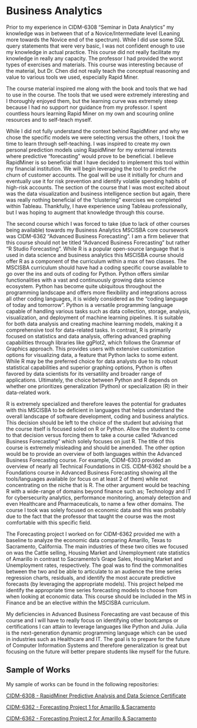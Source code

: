 # **Business Analytics** 

Prior to my experience in CIDM-6308 “Seminar in Data Analytics” my knowledge was in between that of a Novice/Intermediate level (Leaning more towards the Novice end of the spectrum).  While I did use some SQL query statements that were very basic, I was not confident enough to use my knowledge in actual practice. This course did not really facilitate my knowledge in really any capacity. The professor I had provided the worst types of exercises and materials. This course was interesting because of the material, but Dr. Chen did not really teach the conceptual reasoning and value to various tools we used, especially Rapid Miner.

The course material inspired me along with the book and tools that we had to use in the course. The tools that we used were extremely interesting and I thoroughly enjoyed them, but the learning curve was extremely steep because I had no support nor guidance from my professor. I spent countless hours learning Rapid Miner on my own and scouring online resources and to self-teach myself. 

While I did not fully understand the context behind RapidMiner and why we chose the specific models we were selecting versus the others, I took the time to learn through self-teaching. I was inspired to create my own personal prediction models using RapidMiner for my external interests where predictive “forecasting” would prove to be beneficial. I believe RapidMiner is so beneficial that I have decided to implement this tool within my financial institution. We will begin leveraging the tool to predict rhe churn of customer accounts. The goal will be use it initially for churn and eventually use it for risk prevention and identify volatile spending habits of high-risk accounts. The section of the course that I was most excited about was the data visualization and business intelligence section but again, there was really nothing beneficial of the “clustering” exercises we completed within Tableau. Thankfully, I have experience using Tableau professionally, but I was hoping to augment that knowledge through this course. 

The second course which I was forced to take (due to lack of other courses being available) towards my Business Analytics MSCISBA core coursework was CIDM-6362 “Advanced Business Forecasting”. I am a firm believer that this course should not be titled “Advanced Business Forecasting” but rather “R Studio Forecasting”. While R is a popular open-source language that is used in data science and business analytics this MSCISBA course should offer R as a component of the curriculum within a max of two classes. The MSCISBA curriculum should have had a coding specific course available to go over the ins and outs of coding for Python. Python offers similar functionalities with a vast and continuously growing data science ecosystem. Python has become quite ubiquitous throughout the programming landscape and offers more flexibility and integrations across all other coding languages, it is widely considered as the “coding language of today and tomorrow”. Python is a versatile programming language capable of handling various tasks such as data collection, storage, analysis, visualization, and deployment of machine learning pipelines. It is suitable for both data analysis and creating machine learning models, making it a comprehensive tool for data-related tasks. In contrast, R is primarily focused on statistics and data analysis, offering advanced graphing capabilities through libraries like ggPlot2, which follows the Grammar of Graphics approach. This provides users with extensive customization options for visualizing data, a feature that Python lacks to some extent. While R may be the preferred choice for data analysts due to its robust statistical capabilities and superior graphing options, Python is often favored by data scientists for its versatility and broader range of applications. Ultimately, the choice between Python and R depends on whether one prioritizes generalization (Python) or specialization (R) in their data-related work. 

R is extremely specialized and therefore leaves the potential for graduates with this MSCISBA to be deficient in languages that helps understand the overall landscape of software development, coding and business analytics. This decision should be left to the choice of the student but advising that the course itself is focused soled on R or Python. Allow the student to come to that decision versus forcing them to take a course called “Advanced Business Forecasting” which solely focuses on just R. The title of this course is extremely misleading and should be amended. The other option would be to provide an overview of both languages within the Advanced Business Forecasting course. For example, CIDM-6303 provided an overview of nearly all Technical Foundations in CIS. CIDM-6362 should be a Foundations course in Advanced Business Forecasting showing all the tools/languages available (or focus on at least 2 of them) while not concentrating on the niche that is R. The other argument would be teaching R with a wide-range of domains beyond finance such as; Technology and IT for cybersecurity analytics, performance monitoring, anomaly detection and even Healthcare and Pharmaceuticals, to name a few other domains. The course I took was solely focused on economic data and this was probably due to the fact that the professor that taught the course was the most comfortable with this specific field. 

The Forecasting project I worked on for CIDM-6362 provided me with a baseline to analyze the economic data comparing Amarillo, Texas to Sacramento, California. The main industries of these two cities we focused on was the Cattle selling, Housing Market and Unemployment rate statistics of Amarillo in contrast to Sacramento’s Grape Sales, Housing Market and Unemployment rates, respectively. The goal was to find the commonalities between the two and be able to articulate to an audience the time series regression charts, residuals, and identify the most accurate predictive forecasts (by leveraging the appropriate models). This project helped me identify the appropriate time series forecasting models to choose from when looking at economic data. This course should be included in the MS in Finance and be an elective within the MSCISBA curriculum. 

My deficiencies in Advanced Business Forecasting are vast because of this course and I will have to really focus on identifying other bootcamps or certifications I can attain to leverage languages like Python and Julia. Julia is the next-generation dynamic programming language which can be used in industries such as Healthcare and IT. The goal is to prepare for the future of Computer Information Systems and therefore generalization is great but focusing on the future will better prepare students like myself for the future. 



## **Sample of Works**
My sample of works can be found in the following repositories:


[CIDM-6308 - RapidMiner Predictive Analysis and Data Science Certificate](https://github.com/MMD2731/CIDM-6395-70-CAPSTONE/blob/main/Samples%20of%20Work/RapidMiner_Certificate.docx)

[CIDM-6362 - Forecasting Project 1 for Amarillo & Sacramento](https://github.com/MMD2731/CIDM-6395-70-CAPSTONE/blob/main/Samples%20of%20Work/Forecasting%20Project%201_MM.pdf)

[CIDM-6362 - Forecasting Project 2 for Amarillo & Sacramento](https://github.com/MMD2731/CIDM-6395-70-CAPSTONE/blob/main/Samples%20of%20Work/Forecasting%20Project%202%20MM.pdf)
